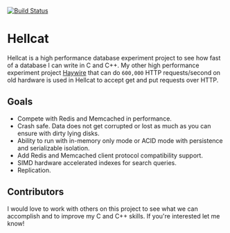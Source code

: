 [![Build Status](https://travis-ci.org/kellabyte/hellcat.png?branch=master)](https://travis-ci.org/hellcat/Haywire)

Hellcat
=======
Hellcat is a high performance database experiment project to see how fast of a database I can write in C and C++. My other high performance experiment project [Haywire](https://github.com/kellabyte/Haywire) that can do `600,000` HTTP requests/second on old hardware is used in Hellcat to accept get and put requests over HTTP. 

## Goals

- Compete with Redis and Memcached in performance.
- Crash safe. Data does not get corrupted or lost as much as you can ensure with dirty lying disks.
- Ability to run with in-memory only mode or ACID mode with persistence and serializable isolation.
- Add Redis and Memcached client protocol compatibility support.
- SIMD hardware accelerated indexes for search queries.
- Replication.

## Contributors
I would love to work with others on this project to see what we can accomplish and to improve my C and C++ skills. If you're interested let me know!

